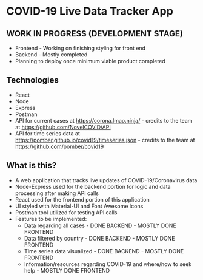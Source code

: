 # COVID-19 Live Data Tracker App

## WORK IN PROGRESS (DEVELOPMENT STAGE)
* Frontend - Working on finishing styling for front end
* Backend - Mostly completed
* Planning to deploy once minimum viable product completed

## Technologies
* React
* Node
* Express
* Postman
* API for current cases at https://corona.lmao.ninja/ - credits to the team at https://github.com/NovelCOVID/API
* API for time series data at https://pomber.github.io/covid19/timeseries.json - credits to the team at https://github.com/pomber/covid19

## What is this?
* A web application that tracks live updates of COVID-19/Coronavirus data
* Node-Express used for the backend portion for logic and data processing after making API calls
* React used for the frontend portion of this application
* UI styled with Material-UI and Font Awesome Icons
* Postman tool utilized for testing API calls
* Features to be implemented:
  * Data regarding all cases - DONE BACKEND - MOSTLY DONE FRONTEND
  * Data filtered by country - DONE BACKEND - MOSTLY DONE FRONTEND
  * Time series data visualized - DONE BACKEND - MOSTLY DONE FRONTEND
  * Information/resources regarding COVID-19 and where/how to seek help - MOSTLY DONE FRONTEND